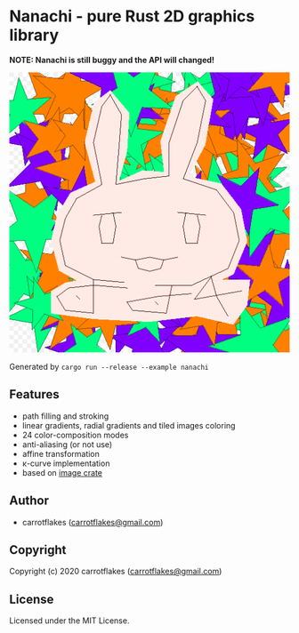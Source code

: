 # Nanachi - pure Rust 2D graphics library

**NOTE: Nanachi is still buggy and the API will changed!**

![my_image](my_image.png)

Generated by `cargo run --release --example nanachi`

## Features
- path filling and stroking
- linear gradients, radial gradients and tiled images coloring
- 24 color-composition modes
- anti-aliasing (or not use)
- affine transformation
- κ-curve implementation
- based on [image crate](https://github.com/image-rs/image)

## Author

* carrotflakes (carrotflakes@gmail.com)

## Copyright

Copyright (c) 2020 carrotflakes (carrotflakes@gmail.com)

## License

Licensed under the MIT License.
